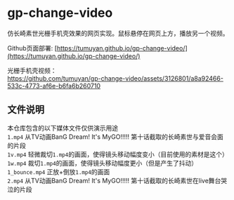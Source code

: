 # gp-change-video
仿长崎素世光栅手机壳效果的网页实现。鼠标悬停在网页上方，播放另一个视频。

Github页面部署: [https://tumuyan.github.io/gp-change-video/](https://tumuyan.github.io/gp-change-video/)  

光栅手机壳视频：  
https://github.com/tumuyan/gp-change-video/assets/3126801/a8a92466-533c-4773-af6e-b6fa6b260710

## 文件说明
本仓库包含的以下媒体文件仅供演示用途  
`1.mp4` 从TV动画BanG Dream! It's MyGO!!!!! 第十话截取的长崎素世与爱音会面的片段  
`1v.mp4` 轻微裁切`1.mp4`的画面，使得镜头移动幅度变小（目前使用的素材是这个）  
`1w.mp4` 裁切`1.mp4`的画面，使得镜头移动幅度更小（但是产生了抖动）  
`1_bounce.mp4` 正放+倒放`1.mp4`的画面  
`2.mp4` 从TV动画BanG Dream! It's MyGO!!!!! 第十话截取的长崎素世在live舞台哭泣的片段  
